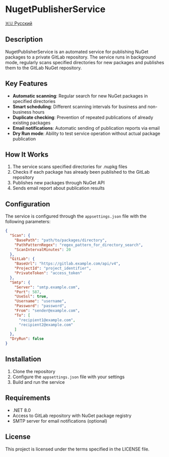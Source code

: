 ﻿# NugetPublisherService

[🇷🇺 Русский](README.ru.md)

## Description

NugetPublisherService is an automated service for publishing NuGet packages to a private GitLab repository. The service runs in background mode, regularly scans specified directories for new packages and publishes them to the GitLab NuGet repository.

## Key Features

- **Automatic scanning**: Regular search for new NuGet packages in specified directories
- **Smart scheduling**: Different scanning intervals for business and non-business hours
- **Duplicate checking**: Prevention of repeated publications of already existing packages
- **Email notifications**: Automatic sending of publication reports via email
- **Dry Run mode**: Ability to test service operation without actual package publication

## How It Works

1. The service scans specified directories for .nupkg files
2. Checks if each package has already been published to the GitLab repository
3. Publishes new packages through NuGet API
4. Sends email report about publication results

## Configuration

The service is configured through the `appsettings.json` file with the following parameters:

```json
{
  "Scan": {
    "BasePath": "path/to/packages/directory",
    "PathPatternRegex": "regex_pattern_for_directory_search",
    "ScanIntervalMinutes": 20
  },
  "GitLab": {
    "BaseUrl": "https://gitlab.example.com/api/v4",
    "ProjectId": "project_identifier",
    "PrivateToken": "access_token"
  },
  "Smtp": {
    "Server": "smtp.example.com",
    "Port": 587,
    "UseSsl": true,
    "Username": "username",
    "Password": "password",
    "From": "sender@example.com",
    "To": [
      "recipient1@example.com",
      "recipient2@example.com"
    ]
  },
  "DryRun": false
}
```
## Installation

1. Clone the repository
2. Configure the `appsettings.json` file with your settings
3. Build and run the service

## Requirements

- .NET 8.0
- Access to GitLab repository with NuGet package registry
- SMTP server for email notifications (optional)

## License

This project is licensed under the terms specified in the LICENSE file.